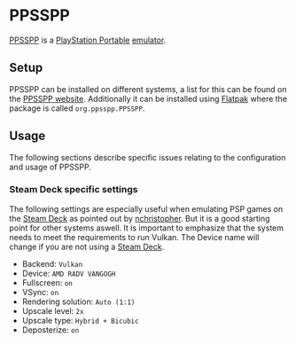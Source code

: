# PPSSPP

[PPSSPP](https://ppsspp.org/) is a [PlayStation Portable](/wiki/game.md)
[emulator](/wiki/emulator.md).

## Setup

PPSSPP can be installed on different systems, a list for this can be found on
the [PPSSPP website](https://ppsspp.org/downloads.html).
Additionally it can be installed using [Flatpak](/wiki/linux/flatpak.md) where the
package is called `org.ppsspp.PPSSPP`.

## Usage

The following sections describe specific issues relating to the configuration
and usage of PPSSPP.

### Steam Deck specific settings

The following settings are especially useful when emulating PSP games on the
[Steam Deck](/wiki/game/steam_deck.md) as pointed out by
[nchristopher](https://github.com/nchristopher/steamdeck-emulation/blob/main/emulators/ppsspp.md).
But it is a good starting point for other systems aswell.
It is important to emphasize that the system needs to meet the requirements to
run Vulkan.
The Device name will change if you are not using a
[Steam Deck](/wiki/game/steam_deck.md).

- Backend: `Vulkan`
- Device: `AMD RADV VANGOGH`
- Fullscreen: `on`
- VSync: `on`
- Rendering solution: `Auto (1:1)`
- Upscale level: `2x`
- Upscale type: `Hybrid + Bicubic`
- Deposterize: `on`
